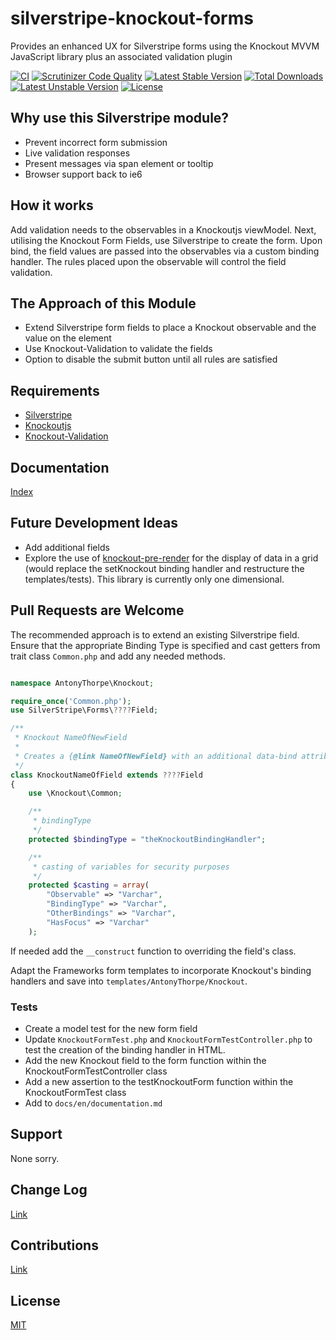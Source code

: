 # silverstripe-knockout-forms
Provides an enhanced UX for Silverstripe forms using the Knockout MVVM JavaScript library plus an associated validation plugin

[![CI](https://github.com/AntonyThorpe/silverstripe-knockout-forms/actions/workflows/ci.yml/badge.svg)](https://github.com/AntonyThorpe/silverstripe-knockout-forms/actions/workflows/ci.yml)
[![Scrutinizer Code Quality](https://scrutinizer-ci.com/g/AntonyThorpe/silverstripe-knockout-forms/badges/quality-score.png?b=master)](https://scrutinizer-ci.com/g/AntonyThorpe/silverstripe-knockout-forms/?branch=master)
[![Latest Stable Version](https://poser.pugx.org/antonythorpe/silverstripe-knockout-forms/v/stable)](https://packagist.org/packages/antonythorpe/silverstripe-knockout-forms)
[![Total Downloads](https://poser.pugx.org/antonythorpe/silverstripe-knockout-forms/downloads)](https://packagist.org/packages/antonythorpe/silverstripe-knockout-forms)
[![Latest Unstable Version](https://poser.pugx.org/antonythorpe/silverstripe-knockout-forms/v/unstable)](https://packagist.org/packages/antonythorpe/silverstripe-knockout-forms)
[![License](https://poser.pugx.org/antonythorpe/silverstripe-knockout-forms/license)](https://packagist.org/packages/antonythorpe/silverstripe-knockout-forms)

## Why use this Silverstripe module?
* Prevent incorrect form submission
* Live validation responses
* Present messages via span element or tooltip
* Browser support back to ie6

## How it works
Add validation needs to the observables in a Knockoutjs viewModel.  Next, utilising the Knockout Form Fields, use Silverstripe to create the form.  Upon bind, the field values are passed into the observables via a custom binding handler.  The rules placed upon the observable will control the field validation.

## The Approach of this Module
- Extend Silverstripe form fields to place a Knockout observable and the value on the element
- Use Knockout-Validation to validate the fields
- Option to disable the submit button until all rules are satisfied

## Requirements
* [Silverstripe](http://www.silverstripe.org)
* [Knockoutjs](http://knockoutjs.com/documentation/introduction.html)
* [Knockout-Validation](https://github.com/Knockout-Contrib/Knockout-Validation)

## Documentation
[Index](/docs/en/index.md)

## Future Development Ideas
- Add additional fields
- Explore the use of [knockout-pre-render](https://github.com/ErikSchierboom/knockout-pre-rendered) for the display of data in a grid (would replace the setKnockout binding handler and restructure the templates/tests).  This library is currently only one dimensional.

## Pull Requests are Welcome
The recommended approach is to extend an existing Silverstripe field.  Ensure that the appropriate Binding Type is specified and cast getters from trait class `Common.php` and add any needed methods.
```php

namespace AntonyThorpe\Knockout;

require_once('Common.php');
use SilverStripe\Forms\????Field;

/**
 * Knockout NameOfNewField
 *
 * Creates a {@link NameOfNewField} with an additional data-bind attribute that links to a Knockout observable
 */
class KnockoutNameOfField extends ????Field
{
    use \Knockout\Common;

    /**
     * bindingType
     */
    protected $bindingType = "theKnockoutBindingHandler";

    /**
     * casting of variables for security purposes
     */
    protected $casting = array(
        "Observable" => "Varchar",
        "BindingType" => "Varchar",
        "OtherBindings" => "Varchar",
        "HasFocus" => "Varchar"
    );
```
If needed add the `__construct` function to overriding the field's class.

Adapt the Frameworks form templates to incorporate Knockout's binding handlers and save into `templates/AntonyThorpe/Knockout`.

### Tests
* Create a model test for the new form field
* Update `KnockoutFormTest.php` and `KnockoutFormTestController.php` to test the creation of the binding handler in HTML.
 * Add the new Knockout field to the form function within the KnockoutFormTestController class
 * Add a new assertion to the testKnockoutForm function within the KnockoutFormTest class
 * Add to `docs/en/documentation.md`

## Support
None sorry.

## Change Log
[Link](changelog.md)

## Contributions
[Link](contributing.md)

## License
[MIT](LICENSE)
